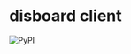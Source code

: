 # disboard client

[![PyPI](https://img.shields.io/pypi/pyversions/Django.svg?style=flat-square)]()
